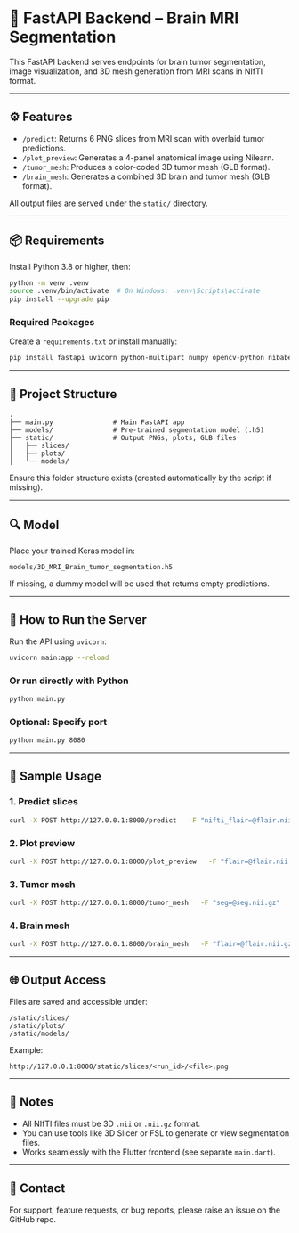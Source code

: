 
# 🧠 FastAPI Backend – Brain MRI Segmentation

This FastAPI backend serves endpoints for brain tumor segmentation, image visualization, and 3D mesh generation from MRI scans in NIfTI format.

---

## ⚙️ Features

- `/predict`: Returns 6 PNG slices from MRI scan with overlaid tumor predictions.
- `/plot_preview`: Generates a 4-panel anatomical image using Nilearn.
- `/tumor_mesh`: Produces a color-coded 3D tumor mesh (GLB format).
- `/brain_mesh`: Generates a combined 3D brain and tumor mesh (GLB format).

All output files are served under the `static/` directory.

---

## 📦 Requirements

Install Python 3.8 or higher, then:

```bash
python -m venv .venv
source .venv/bin/activate  # On Windows: .venv\Scripts\activate
pip install --upgrade pip
```

### Required Packages
Create a `requirements.txt` or install manually:

```bash
pip install fastapi uvicorn python-multipart numpy opencv-python nibabel nilearn matplotlib trimesh scikit-image tensorflow
```

---

## 📁 Project Structure

```
.
├── main.py               # Main FastAPI app
├── models/               # Pre-trained segmentation model (.h5)
├── static/               # Output PNGs, plots, GLB files
│   ├── slices/
│   ├── plots/
│   └── models/
```

Ensure this folder structure exists (created automatically by the script if missing).

---

## 🔍 Model

Place your trained Keras model in:

```
models/3D_MRI_Brain_tumor_segmentation.h5
```

If missing, a dummy model will be used that returns empty predictions.

---

## 🚀 How to Run the Server

Run the API using `uvicorn`:

```bash
uvicorn main:app --reload
```

### Or run directly with Python

```bash
python main.py
```

### Optional: Specify port

```bash
python main.py 8080
```

---

## 🧪 Sample Usage

### 1. Predict slices

```bash
curl -X POST http://127.0.0.1:8000/predict   -F "nifti_flair=@flair.nii.gz"   -F "nifti_t1ce=@t1ce.nii.gz"
```

### 2. Plot preview

```bash
curl -X POST http://127.0.0.1:8000/plot_preview   -F "flair=@flair.nii.gz"   -F "seg=@seg.nii.gz"
```

### 3. Tumor mesh

```bash
curl -X POST http://127.0.0.1:8000/tumor_mesh   -F "seg=@seg.nii.gz"   -F "iso_level=0.5"
```

### 4. Brain mesh

```bash
curl -X POST http://127.0.0.1:8000/brain_mesh   -F "flair=@flair.nii.gz"   -F "seg=@seg.nii.gz"   -F "iso=0.12"   -F "tumor_iso=0.5"
```

---

## 🌐 Output Access

Files are saved and accessible under:

```
/static/slices/
/static/plots/
/static/models/
```

Example:
```
http://127.0.0.1:8000/static/slices/<run_id>/<file>.png
```

---

## 📝 Notes

- All NIfTI files must be 3D `.nii` or `.nii.gz` format.
- You can use tools like 3D Slicer or FSL to generate or view segmentation files.
- Works seamlessly with the Flutter frontend (see separate `main.dart`).

---

## 📧 Contact

For support, feature requests, or bug reports, please raise an issue on the GitHub repo.
